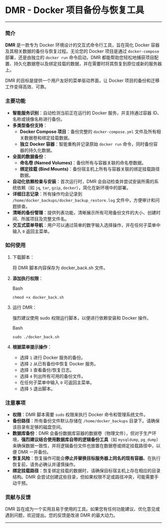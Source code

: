 # DMR - Docker 项目备份与恢复工具



------



### 简介



**DMR** 是一款专为 Docker 环境设计的交互式命令行工具，旨在简化 Docker 容器及其相关数据的备份与恢复过程。无论您的 Docker 项目是通过 `docker-compose` 部署，还是由独立的 `docker run` 命令启动，DMR 都能帮助您轻松地捕获项目配置、持久化数据卷以及绑定挂载的数据，并在需要时将其恢复到原位或新的服务器上。

DMR 的目标是提供一个用户友好的菜单驱动界面，让 Docker 项目的备份和迁移工作变得高效、可靠。



### 主要功能



- **智能服务识别**：自动检测当前正在运行的 Docker 服务，并支持通过容器 ID、名称或镜像名称进行备份。
- **多类型备份支持**：
  - **Docker Compose 项目**：备份完整的 `docker-compose.yml` 文件及所有相关数据卷和绑定挂载数据。
  - **独立 Docker 容器**：智能重构并记录原始 `docker run` 命令，同时备份容器的持久化数据。
- **全面的数据备份**：
  - **命名卷 (Named Volumes)**：备份所有与容器关联的命名卷数据。
  - **绑定挂载 (Bind Mounts)**：备份宿主机上所有与容器关联的绑定挂载路径数据。
- **自动化依赖检查与安装**：首次运行时，DMR 会自动检查并尝试安装所需的系统依赖（如 `jq`, `tar`, `gzip`, `docker`），简化在新环境中的部署。
- **详细日志记录**：所有操作均会记录到 `/home/docker_backups/docker_backup_restore.log` 文件中，方便审计和问题排查。
- **清晰的备份管理**：提供列表功能，清晰展示所有可用备份文件的大小、创建时间、所属项目及完整文件名。
- **交互式菜单导航**：用户可以通过简单的数字输入选择操作，并在任何子菜单中输入 `0` 返回主菜单。



### 如何使用



1. 下载脚本：

   将 DMR 脚本内容保存为 docker_back.sh 文件。

2. **添加执行权限**：

   Bash

   ```
   chmod +x docker_back.sh
   ```

3. 运行 DMR：

   强烈建议使用 sudo 权限运行脚本，以便进行依赖安装和 Docker 操作。

   Bash

   ```
   sudo ./docker_back.sh
   ```

4. **根据菜单提示操作**：

   - 选择 `1` 进行 Docker 服务的备份。
   - 选择 `2` 从已有备份中恢复 Docker 服务。
   - 选择 `3` 查看备份/恢复日志。
   - 选择 `4` 列出所有可用的备份文件。
   - 在任何子菜单中输入 `0` 可返回主菜单。
   - 选择 `5` 退出脚本。



### 注意事项



- **权限**：DMR 脚本需要 `sudo` 权限来执行 Docker 命令和管理系统文件。
- **备份路径**：所有备份文件默认存储在 `/home/docker_backups` 目录下。请确保该目录有足够的磁盘空间。
- **数据库备份**：DMR 会备份数据库容器的数据卷（物理文件），但对于生产环境，**强烈建议结合使用数据库自带的逻辑备份工具**（如 `mysqldump`, `pg_dump`）来确保数据一致性，并将逻辑备份文件也放置在数据卷或绑定挂载路径中，以便 DMR 一并备份。
- **恢复风险**：恢复操作可能会**停止并替换目标服务器上同名的现有容器**。在执行恢复前，请务必确认并谨慎操作。
- **绑定挂载路径**：恢复绑定挂载的数据时，请确保目标宿主机上存在相应的目录结构。DMR 会尝试创建这些目录，但如果权限不足或路径冲突，可能需要手动干预。



### 贡献与反馈



DMR 旨在成为一个实用且易于使用的工具。如果您有任何功能建议、优化意见或遇到问题，欢迎提出。您的反馈是改进 DMR 的最大动力。

------